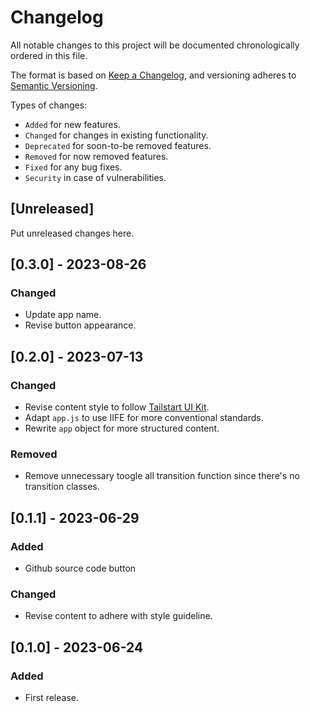 # Changelog
All notable changes to this project will be documented chronologically ordered
in this file.

The format is based on [Keep a Changelog](https://keepachangelog.com/en/1.0.0/),
and versioning adheres to [Semantic Versioning](https://semver.org/spec/v2.0.0.html).

Types of changes:
* `Added` for new features.
* `Changed` for changes in existing functionality.
* `Deprecated` for soon-to-be removed features.
* `Removed` for now removed features.
* `Fixed` for any bug fixes.
* `Security` in case of vulnerabilities.

## [Unreleased]
Put unreleased changes here.

## [0.3.0] - 2023-08-26
### Changed
- Update app name.
- Revise button appearance.

## [0.2.0] - 2023-07-13
### Changed
- Revise content style to follow [Tailstart UI Kit](https://github.com/tailstart/uikit-styleguide).
- Adapt `app.js` to use IIFE for more conventional standards.
- Rewrite `app` object for more structured content.

### Removed
- Remove unnecessary toogle all transition function since there's no transition classes.

## [0.1.1] - 2023-06-29
### Added
- Github source code button

### Changed
- Revise content to adhere with style guideline.

## [0.1.0] - 2023-06-24
### Added
- First release.